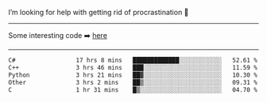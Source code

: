 I’m looking for help with getting rid of procrastination 🤔

-----

Some interesting code :arrow_right: [here](https://github.com/zhen8838/playground)

-----

<!--START_SECTION:waka-->

```txt
C#                 17 hrs 8 mins   █████████████░░░░░░░░░░░░   52.61 %
C++                3 hrs 46 mins   ███░░░░░░░░░░░░░░░░░░░░░░   11.59 %
Python             3 hrs 21 mins   ██▓░░░░░░░░░░░░░░░░░░░░░░   10.30 %
Other              3 hrs 2 mins    ██▒░░░░░░░░░░░░░░░░░░░░░░   09.31 %
C                  1 hr 31 mins    █▒░░░░░░░░░░░░░░░░░░░░░░░   04.70 %
```

<!--END_SECTION:waka-->

<!--
**zhen8838/zhen8838** is a ✨ _special_ ✨ repository because its `README.md` (this file) appears on your GitHub profile.

Here are some ideas to get you started:

- 🔭 I’m currently working on ...
- 🌱 I’m currently learning ...
- 👯 I’m looking to collaborate on ...
 ...
- 💬 Ask me about ...
- 📫 How to reach me: ...
- 😄 Pronouns: ...
- ⚡ Fun fact: ...
-->
